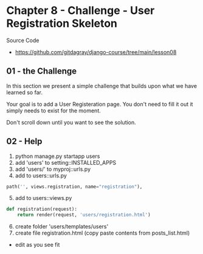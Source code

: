 # Chapter 8 - Challenge - User Registration Skeleton

Source Code

- https://github.com/gitdagray/django-course/tree/main/lesson08

## 01 - the Challenge

In this section we present a simple challenge that builds upon what we have learned so far.

Your goal is to add a User Registeration page. You don't need to fill it out it simply needs to exist for the moment.

Don't scroll down until you want to see the solution.

## 02 - Help

1. python manage.py startapp users
2. add 'users' to setting::INSTALLED_APPS
3. add 'users/' to myproj::urls.py
4. add to users::urls.py

```python
path('', views.registration, name="registration"),
```

5. add to users::views.py

```python
def registration(request):
    return render(request, 'users/registration.html')
```

6. create folder 'users/templates/users'
7. create file registration.html (copy paste contents from posts_list.html)

- edit as you see fit
